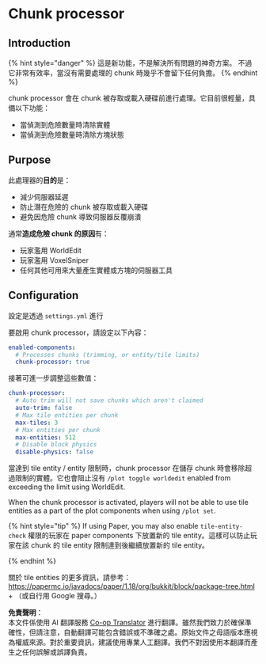 <!--
CO_OP_TRANSLATOR_METADATA:
{
  "original_hash": "a7ec7420039985b11280a0737f1867c1",
  "translation_date": "2025-05-13T04:05:16+00:00",
  "source_file": "plotsquared/optimization/chunk-processor.md",
  "language_code": "tw"
}
-->
# Chunk processor

## Introduction

{% hint style="danger" %}
這是新功能，不是解決所有問題的神奇方案。
不過它非常有效率，當沒有需要處理的 chunk 時幾乎不會留下任何負擔。
{% endhint %}

chunk processor 會在 chunk 被存取或載入硬碟前進行處理。它目前很輕量，具備以下功能：

* 當偵測到危險數量時清除實體
* 當偵測到危險數量時清除方塊狀態

## Purpose
此處理器的**目的**是：

* 減少伺服器延遲
* 防止潛在危險的 chunk 被存取或載入硬碟
* 避免因危險 chunk 導致伺服器反覆崩潰

通常**造成危險 chunk 的原因**有：

* 玩家濫用 WorldEdit
* 玩家濫用 VoxelSniper
* 任何其他可用來大量產生實體或方塊的伺服器工具

## Configuration

設定是透過 `settings.yml` 進行

要啟用 chunk processor，請設定以下內容：

```yaml
enabled-components:
  # Processes chunks (trimming, or entity/tile limits)
  chunk-processor: true
```

接著可進一步調整這些數值：

```yaml
chunk-processor:
  # Auto trim will not save chunks which aren't claimed
  auto-trim: false
  # Max tile entities per chunk
  max-tiles: 3
  # Max entities per chunk
  max-entities: 512
  # Disable block physics
  disable-physics: false
```

當達到 tile entity / entity 限制時，chunk processor 在儲存 chunk 時會移除超過限制的實體。它也會阻止沒有 `/plot toggle worldedit` enabled from exceeding the limit using WorldEdit.

When the chunk processor is activated, players will not be able to use tile entities as a part of the plot components when using `/plot set`.

{% hint style="tip" %}
If using Paper, you may also enable `tile-entity-check` 權限的玩家在 paper components 下放置新的 tile entity。這樣可以防止玩家在該 chunk 的 tile entity 限制達到後繼續放置新的 tile entity。

{% endhint %}

關於 tile entities 的更多資訊，請參考：
https://papermc.io/javadocs/paper/1.18/org/bukkit/block/package-tree.html +
（或自行用 Google 搜尋。）

**免責聲明**：  
本文件係使用 AI 翻譯服務 [Co-op Translator](https://github.com/Azure/co-op-translator) 進行翻譯。雖然我們致力於確保準確性，但請注意，自動翻譯可能包含錯誤或不準確之處。原始文件之母語版本應視為權威來源。對於重要資訊，建議使用專業人工翻譯。我們不對因使用本翻譯而產生之任何誤解或誤譯負責。